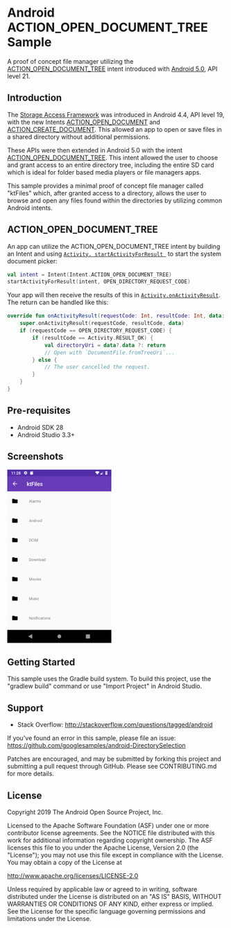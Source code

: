 
# Android ACTION_OPEN_DOCUMENT_TREE Sample

A proof of concept file manager utilizing the
[ACTION_OPEN_DOCUMENT_TREE](https://developer.android.com/reference/android/content/Intent.html#ACTION_OPEN_DOCUMENT_TREE)
intent introduced with [Android 5.0](https://www.android.com/versions/lollipop-5-0/), API level 21.

## Introduction

The [Storage Access Framework](https://developer.android.com/guide/topics/providers/document-provider)
was introduced in Android 4.4, API level 19, with the new Intents
[ACTION_OPEN_DOCUMENT](https://developer.android.com/reference/android/content/Intent.html#ACTION_OPEN_DOCUMENT)
and
[ACTION_CREATE_DOCUMENT](https://developer.android.com/reference/android/content/Intent.html#ACTION_CREATE_DOCUMENT).
This allowed an app to open or save files in a shared directory without additional permissions.

These APIs were then extended in Android 5.0 with the intent
[ACTION_OPEN_DOCUMENT_TREE](https://developer.android.com/reference/android/content/Intent.html#ACTION_OPEN_DOCUMENT_TREE).
This intent allowed the user to choose and grant access to an entire directory tree, including the
entire SD card which is ideal for folder based media players or file managers apps.

This sample provides a minimal proof of concept file manager called "ktFiles" which,
after granted access to a directory, allows the user to browse and open
any files found within the directories by utilizing common Android intents.

## ACTION_OPEN_DOCUMENT_TREE

An app can utilize the ACTION_OPEN_DOCUMENT_TREE intent by building an Intent and using
[`Activity. startActivityForResult `](https://developer.android.com/reference/android/app/Activity#startActivityForResult(android.content.Intent,%20int,%20android.os.Bundle))
to start the system document picker:

```kotlin
val intent = Intent(Intent.ACTION_OPEN_DOCUMENT_TREE)
startActivityForResult(intent, OPEN_DIRECTORY_REQUEST_CODE)
```

Your app will then receive the results of this in [`Activity.onActivityResult`](https://developer.android.com/reference/android/app/Activity.html#onActivityResult(int,%20int,%20android.content.Intent)).
The return can be handled like this:

```kotlin
override fun onActivityResult(requestCode: Int, resultCode: Int, data: Intent?) {
    super.onActivityResult(requestCode, resultCode, data)
    if (requestCode == OPEN_DIRECTORY_REQUEST_CODE) {
        if (resultCode == Activity.RESULT_OK) {
            val directoryUri = data?.data ?: return
            // Open with `DocumentFile.fromTreeUri`...
        } else {
            // The user cancelled the request.
        }
    }
}
```

## Pre-requisites

- Android SDK 28
- Android Studio 3.3+

## Screenshots

<img src="screenshots/browse.png" height="400" alt="Screenshot of the browse screen"/>

## Getting Started

This sample uses the Gradle build system. To build this project, use the
"gradlew build" command or use "Import Project" in Android Studio.

## Support

- Stack Overflow: http://stackoverflow.com/questions/tagged/android

If you've found an error in this sample, please file an issue:
https://github.com/googlesamples/android-DirectorySelection

Patches are encouraged, and may be submitted by forking this project and
submitting a pull request through GitHub. Please see CONTRIBUTING.md for more details.

License
-------

Copyright 2019 The Android Open Source Project, Inc.

Licensed to the Apache Software Foundation (ASF) under one or more contributor
license agreements.  See the NOTICE file distributed with this work for
additional information regarding copyright ownership.  The ASF licenses this
file to you under the Apache License, Version 2.0 (the "License"); you may not
use this file except in compliance with the License.  You may obtain a copy of
the License at

http://www.apache.org/licenses/LICENSE-2.0

Unless required by applicable law or agreed to in writing, software
distributed under the License is distributed on an "AS IS" BASIS, WITHOUT
WARRANTIES OR CONDITIONS OF ANY KIND, either express or implied.  See the
License for the specific language governing permissions and limitations under
the License.
